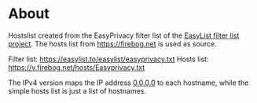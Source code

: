 # About

Hostslist created from the EasyPrivacy filter list of the [EasyList filter list project](https://easylist.to). The hosts list from <https://firebog.net> is used as source.

Filter list: <https://easylist.to/easylist/easyprivacy.txt>
Hosts list: <https://v.firebog.net/hosts/Easyprivacy.txt>

The IPv4 version maps the IP address [0.0.0.0](http://0.0.0.0) to each hostname, while the simple hosts list is just a list of hostnames.
